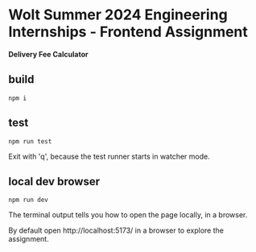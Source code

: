 # Wolt Summer 2024 Engineering Internships - Frontend Assignment 

**Delivery Fee Calculator**

## build

```shell
npm i
```

## test

```shell
npm run test
```

Exit with 'q', because the test runner starts in watcher mode.

## local dev browser

```shell
npm run dev
```

The terminal output tells you how to open the page locally, in a browser.

By default open http://localhost:5173/ in a browser to explore the assignment.

